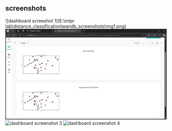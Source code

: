 ## screenshots
![dashboard screeshot 1](E:\mlpr lab\distance_classification\wandb_screenshots\img1.png)
![dashboard screenshot 2](wandb_screenshots/img2.png)
![dashboard screenshot 3](img3.png)
![dashboard screenshot 4](img4.png)